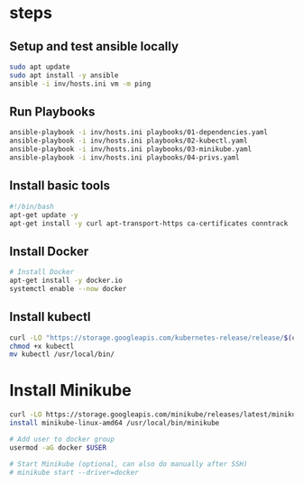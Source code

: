 # steps

## Setup and test ansible locally
```bash
sudo apt update
sudo apt install -y ansible
ansible -i inv/hosts.ini vm -m ping
```

## Run Playbooks
```bash
ansible-playbook -i inv/hosts.ini playbooks/01-dependencies.yaml
ansible-playbook -i inv/hosts.ini playbooks/02-kubectl.yaml
ansible-playbook -i inv/hosts.ini playbooks/03-minikube.yaml
ansible-playbook -i inv/hosts.ini playbooks/04-privs.yaml
```

## Install basic tools
```bash
#!/bin/bash
apt-get update -y
apt-get install -y curl apt-transport-https ca-certificates conntrack
```

## Install Docker
```bash
# Install Docker
apt-get install -y docker.io
systemctl enable --now docker
```

## Install kubectl
```bash
curl -LO "https://storage.googleapis.com/kubernetes-release/release/$(curl -s https://storage.googleapis.com/kubernetes-release/release/stable.txt)/bin/linux/amd64/kubectl"
chmod +x kubectl
mv kubectl /usr/local/bin/
```

# Install Minikube
```bash
curl -LO https://storage.googleapis.com/minikube/releases/latest/minikube-linux-amd64
install minikube-linux-amd64 /usr/local/bin/minikube

# Add user to docker group
usermod -aG docker $USER

# Start Minikube (optional, can also do manually after SSH)
# minikube start --driver=docker
```